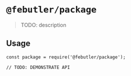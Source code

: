 # `@febutler/package`

> TODO: description

## Usage

```
const package = require('@febutler/package');

// TODO: DEMONSTRATE API
```
